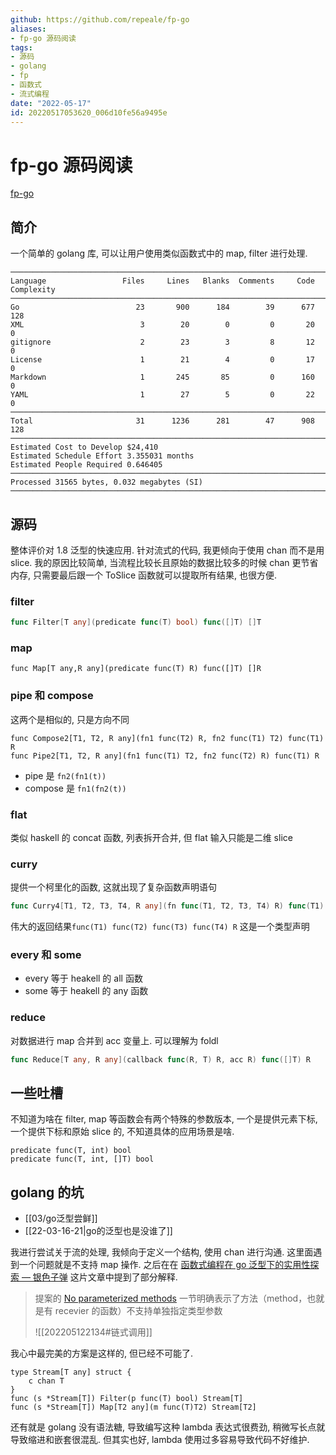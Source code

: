 ```yaml
---
github: https://github.com/repeale/fp-go
aliases:
- fp-go 源码阅读
tags:
- 源码
- golang
- fp
- 函数式
- 流式编程
date: "2022-05-17"
id: 20220517053620_006d10fe56a9495e
---
```


# fp-go 源码阅读

[fp-go](https://github.com/repeale/fp-go)

## 简介

一个简单的 golang 库, 可以让用户使用类似函数式中的 map, filter 进行处理.

```
───────────────────────────────────────────────────────────────────────────────
Language                 Files     Lines   Blanks  Comments     Code Complexity
───────────────────────────────────────────────────────────────────────────────
Go                          23       900      184        39      677        128
XML                          3        20        0         0       20          0
gitignore                    2        23        3         8       12          0
License                      1        21        4         0       17          0
Markdown                     1       245       85         0      160          0
YAML                         1        27        5         0       22          0
───────────────────────────────────────────────────────────────────────────────
Total                       31      1236      281        47      908        128
───────────────────────────────────────────────────────────────────────────────
Estimated Cost to Develop $24,410
Estimated Schedule Effort 3.355031 months
Estimated People Required 0.646405
───────────────────────────────────────────────────────────────────────────────
Processed 31565 bytes, 0.032 megabytes (SI)
───────────────────────────────────────────────────────────────────────────────
```


## 源码

整体评价对 1.8 泛型的快速应用. 针对流式的代码, 我更倾向于使用 chan 而不是用 slice. 我的原因比较简单, 当流程比较长且原始的数据比较多的时候 chan 更节省内存, 只需要最后跟一个 ToSlice 函数就可以提取所有结果, 也很方便.

### filter
```go
func Filter[T any](predicate func(T) bool) func([]T) []T
```

### map
```
func Map[T any,R any](predicate func(T) R) func([]T) []R
```

### pipe 和 compose

这两个是相似的, 只是方向不同

```
func Compose2[T1, T2, R any](fn1 func(T2) R, fn2 func(T1) T2) func(T1) R
func Pipe2[T1, T2, R any](fn1 func(T1) T2, fn2 func(T2) R) func(T1) R
```

- pipe 是 `fn2(fn1(t))`
- compose 是 `fn1(fn2(t))`

### flat

类似 haskell 的 concat 函数, 列表拆开合并, 但 flat 输入只能是二维 slice

### curry

提供一个柯里化的函数, 这就出现了复杂函数声明语句
```go
func Curry4[T1, T2, T3, T4, R any](fn func(T1, T2, T3, T4) R) func(T1) func(T2) func(T3) func(T4) R {
```

伟大的返回结果`func(T1) func(T2) func(T3) func(T4) R` 这是一个类型声明

### every 和 some

* every 等于 heakell 的 all 函数
* some 等于 heakell 的 any 函数

### reduce

对数据进行 map 合并到 acc 变量上. 可以理解为 foldl

```go
func Reduce[T any, R any](callback func(R, T) R, acc R) func([]T) R
```

## 一些吐槽

不知道为啥在 filter, map 等函数会有两个特殊的参数版本, 一个是提供元素下标, 一个提供下标和原始 slice 的, 不知道具体的应用场景是啥.

```golang
predicate func(T, int) bool
predicate func(T, int, []T) bool
```

## golang 的坑

* [[03/go泛型尝鲜]]
* [[22-03-16-21|go的泛型也是没谁了]]

我进行尝试关于流的处理, 我倾向于定义一个结构, 使用 chan 进行沟通. 这里面遇到一个问题就是不支持 map 操作. 之后在在 [函数式编程在 go 泛型下的实用性探索 — 银色子弹](https://silverrainz.me/blog/funtional-programming-in-go-generics.html) 这片文章中提到了部分解释.

> 提案的 [No parameterized methods](https://go.googlesource.com/proposal/+/refs/heads/master/design/43651-type-parameters.md#No-parameterized-methods) 一节明确表示了方法（method，也就是有 recevier 的函数）不支持单独指定类型参数
> 
> ![[202205122134#链式调用]]

我心中最完美的方案是这样的, 但已经不可能了.
```golang
type Stream[T any] struct {
    c chan T
}
func (s *Stream[T]) Filter(p func(T) bool) Stream[T]
func (s *Stream[T]) Map[T2 any](m func(T)T2) Stream[T2]
```

还有就是 golang 没有语法糖, 导致编写这种 lambda 表达式很费劲, 稍微写长点就导致缩进和嵌套很混乱. 但其实也好, lambda 使用过多容易导致代码不好维护.
